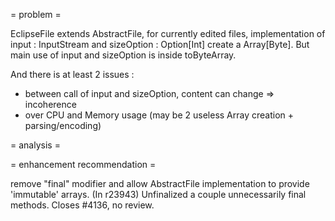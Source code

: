 = problem =

EclipseFile extends AbstractFile, for currently edited files, implementation of input : InputStream and sizeOption : Option[Int] create a Array[Byte]. But main use of input and sizeOption is inside toByteArray.

And there is at least 2 issues :
- between call of input and sizeOption, content can change => incoherence
- over CPU and Memory usage (may be 2 useless Array creation + parsing/encoding)

= analysis =

= enhancement recommendation =

remove "final" modifier and allow AbstractFile implementation to provide 'immutable' arrays. 
(In r23943) Unfinalized a couple unnecessarily final methods.  Closes #4136, no review.
